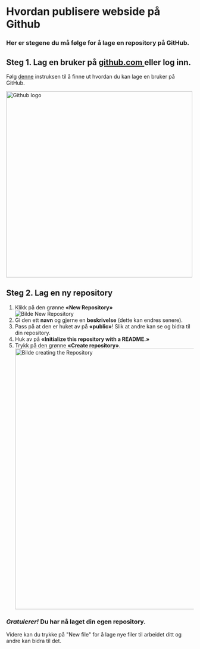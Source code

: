 <!DOCTYPE html>
<html>
<head>
<title> Hvordan publisere webside på GitHub </title>
</head>

<body>

<h1>Hvordan publisere webside på Github</h1>
<h3> Her er stegene du må følge for å lage en repository på GitHub.</h3>

 <h2>Steg 1.  Lag en bruker på <a href=https://github.com/.>github.com </a> eller log inn.</h2>
 <p> Følg
  <a href="https://www.wikihow.com/Create-an-Account-on-GitHub">denne</a>
     instruksen til å finne ut hvordan du kan lage en bruker på GitHub.</p>

 <img src="https://cdn0.tnwcdn.com/wp-content/blogs.dir/1/files/2016/11/github-image-796x418.png" alt="Github logo" width="500">
 <br>

<h2> Steg 2.  Lag en ny repository </h2>
  <ol>
    <li> Klikk på den grønne <strong>«New Repository»</strong> </li>
         <img src="https://www.softpost.org/wp-content/uploads/2016/06/new-repository-on-GitHub.png"alt="Bilde New Repository">
    <li> Gi den ett <strong>navn</strong> og gjerne en <strong>beskrivelse</strong> (dette kan endres senere).</li>
    <li> Pass på at den er huket av på <strong>«public»</strong>! Slik at andre kan se og bidra til din repository.</li>
    <li> Huk av på <strong>«Initialize this repository with a README.»</strong></li>
    <li> Trykk på den grønne <strong>«Create repository»</strong>.</li>
    <img src="https://guides.github.com/activities/hello-world/create-new-repo.png" alt="Bilde creating the Repository" width="700">
  </ol>

 <h3> <em>Gratulerer!</em> Du har nå laget din egen repository.</h3>
  <p>Videre kan du trykke på "New file" for å lage nye filer til arbeidet ditt og andre kan bidra til det. </p>

</body>
</html>
